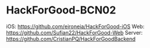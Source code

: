 # HackForGood-BCN02

iOS: https://github.com/eironeia/HackForGood-iOS
Web: https://github.com/Sufian22/HackForGood-Web
Server: https://github.com/CristianPQ/HackForGoodBackend
